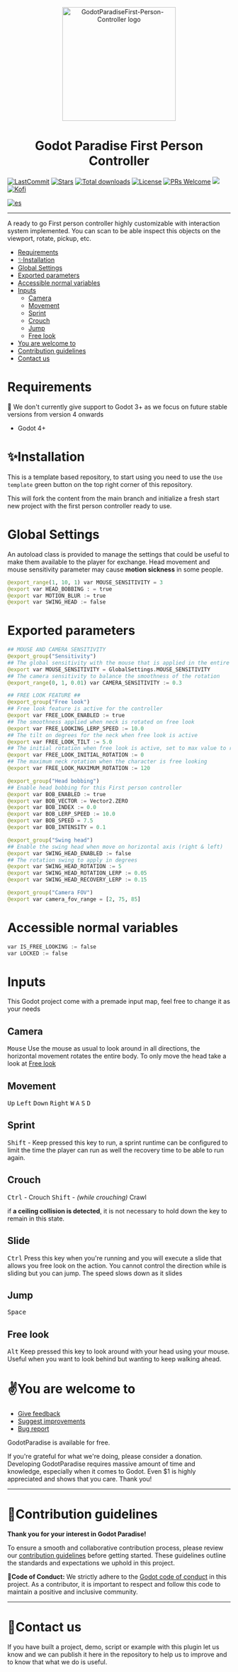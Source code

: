 <p align="center">
	<img width="256px" src="https://github.com/GodotParadise/First-Person-Controller/blob/main/icon.jpg" alt="GodotParadiseFirst-Person-Controller logo" />
	<h1 align="center">Godot Paradise First Person Controller</h1>
	
[![LastCommit](https://img.shields.io/github/last-commit/GodotParadise/FirstPersonController?cacheSeconds=600)](https://github.com/GodotParadise/FirstPersonController/commits)
[![Stars](https://img.shields.io/github/stars/godotparadise/FirstPersonController)](https://github.com/GodotParadise/FirstPersonController/stargazers)
[![Total downloads](https://img.shields.io/github/downloads/GodotParadise/FirstPersonController/total.svg?label=Downloads&logo=github&cacheSeconds=600)](https://github.com/GodotParadise/FirstPersonController/releases)
[![License](https://img.shields.io/github/license/GodotParadise/FirstPersonController?cacheSeconds=2592000)](https://github.com/GodotParadise/FirstPersonController/blob/main/LICENSE.md)
[![PRs Welcome](https://img.shields.io/badge/PRs-welcome-brightgreen.svg?style=flat&logo=github)](https://github.com/godotparadise/FirstPersonController/pulls)
[![](https://img.shields.io/discord/1167079890391138406.svg?label=&logo=discord&logoColor=ffffff&color=7389D8&labelColor=6A7EC2)](https://discord.gg/XqS7C34x)
[![Kofi](https://badgen.net/badge/icon/kofi?icon=kofi&label)](https://ko-fi.com/bananaholograma)
</p>

[![es](https://img.shields.io/badge/lang-es-yellow.svg)](https://github.com/GodotParadise/First-Person-Controller/blob/main/locale/README.es-ES.md)

- - -

A ready to go First person controller highly customizable with interaction system implemented. You can scan to be able inspect this objects on the viewport, rotate, pickup, etc.


- [Requirements](#requirements)
- [✨Installation](#installation)
- [Global Settings](#global-settings)
- [Exported parameters](#exported-parameters)
- [Accessible normal variables](#accessible-normal-variables)
- [Inputs](#inputs)
  - [Camera](#camera)
  - [Movement](#movement)
  - [Sprint](#sprint)
  - [Crouch](#crouch)
  - [Jump](#jump)
  - [Free look](#free-look)
- [You are welcome to](#you-are-welcome-to)
- [Contribution guidelines](#contribution-guidelines)
- [Contact us](#contact-us)

# Requirements
📢 We don't currently give support to Godot 3+ as we focus on future stable versions from version 4 onwards
* Godot 4+

# ✨Installation
This is a template based repository, to start using you need to use the `Use template` green button on the top right corner of this repository.

This will fork the content from the main branch and initialize a fresh start new project with the first person controller ready to use.

# Global Settings
An autoload class is provided to manage the settings that could be useful to make them available to the player for exchange. Head movement and mouse sensitivity parameter may cause **motion sickness** in some people.

```py
@export_range(1, 10, 1) var MOUSE_SENSITIVITY = 3
@export var HEAD_BOBBING : = true
@export var MOTION_BLUR := true
@export var SWING_HEAD := false
```
# Exported parameters
```py
## MOUSE AND CAMERA SENSITIVITY
@export_group("Sensitivity")
## The global sensitivity with the mouse that is applied in the entire game camera movement
@export var MOUSE_SENSITIVITY = GlobalSettings.MOUSE_SENSITIVITY
## The camera sensitivity to balance the smoothness of the rotation
@export_range(0, 1, 0.01) var CAMERA_SENSITIVITY := 0.3

## FREE LOOK FEATURE ##
@export_group("Free look")
## Free look feature is active for the controller
@export var FREE_LOOK_ENABLED := true
## The smoothness applied when neck is rotated on free look
@export var FREE_LOOKING_LERP_SPEED := 10.0
## The tilt on degrees for the neck when free look is active
@export var FREE_LOOK_TILT := 5.0
## The initial rotation when free look is active, set to max value to rotate directly the neck to the maximum rotation
@export var FREE_LOOK_INITIAL_ROTATION := 0
## The maximum neck rotation when the character is free looking
@export var FREE_LOOK_MAXIMUM_ROTATION := 120

@export_group("Head bobbing")
## Enable head bobbing for this First person controller
@export var BOB_ENABLED := true
@export var BOB_VECTOR := Vector2.ZERO
@export var BOB_INDEX := 0.0
@export var BOB_LERP_SPEED := 10.0
@export var BOB_SPEED = 7.5
@export var BOB_INTENSITY = 0.1

@export_group("Swing head")
## Enable the swing head when move on horizontal axis (right & left)
@export var SWING_HEAD_ENABLED := false
## The rotation swing to apply in degrees
@export var SWING_HEAD_ROTATION := 5
@export var SWING_HEAD_ROTATION_LERP := 0.05
@export var SWING_HEAD_RECOVERY_LERP := 0.15

@export_group("Camera FOV")
@export var camera_fov_range = [2, 75, 85]


```

# Accessible normal variables
```py
var IS_FREE_LOOKING := false
var LOCKED := false
```


# Inputs
This Godot project come with a premade input map, feel free to change it as your needs
## Camera
<kbd>Mouse</kbd> Use the mouse as usual to look around in all directions, the horizontal movement rotates the entire body. To only move the head take a look at [Free look](#free-look)

## Movement 
<kbd>Up</kbd> <kbd>Left</kbd> <kbd>Down</kbd> <kbd>Right</kbd>
<kbd>W</kbd> <kbd>A</kbd> <kbd>S</kbd> <kbd>D</kbd>

## Sprint
<kbd>Shift</kbd> - Keep pressed this key to run, a sprint runtime can be configured to limit the time the player can run as well the recovery time to be able to run again.

## Crouch
<kbd>Ctrl</kbd> - Crouch
<kbd>Shift</kbd> - *(while crouching)* Crawl

if **a ceiling collision is detected**, it is not necessary to hold down the key to remain in this state.

## Slide
<kbd>Ctrl</kbd> Press this key when you're running and you will execute a slide that allows you free look on the action. You cannot control the direction while is sliding but you can jump. The speed slows down as it slides

## Jump
<kbd>Space</kbd>

## Free look
<kbd>Alt</kbd> Keep pressed this key to look around with your head using your mouse. Useful when you want to look behind but wanting to keep walking ahead.




# ✌️You are welcome to
- [Give feedback](https://github.com/GodotParadise/FirstPersonController/pulls)
- [Suggest improvements](https://github.com/GodotParadise/FirstPersonController/issues/new?assignees=BananaHolograma&labels=enhancement&template=feature_request.md&title=)
- [Bug report](https://github.com/GodotParadise/FirstPersonController/issues/new?assignees=BananaHolograma&labels=bug%2C+task&template=bug_report.md&title=)

GodotParadise is available for free.

If you're grateful for what we're doing, please consider a donation. Developing GodotParadise requires massive amount of time and knowledge, especially when it comes to Godot. Even $1 is highly appreciated and shows that you care. Thank you!

- - -
# 🤝Contribution guidelines
**Thank you for your interest in Godot Paradise!**

To ensure a smooth and collaborative contribution process, please review our [contribution guidelines](https://github.com/GodotParadise/FirstPersonController/blob/main/CONTRIBUTING.md) before getting started. These guidelines outline the standards and expectations we uphold in this project.

**📓Code of Conduct:** We strictly adhere to the [Godot code of conduct](https://godotengine.org/code-of-conduct/) in this project. As a contributor, it is important to respect and follow this code to maintain a positive and inclusive community.

- - -

# 📇Contact us
If you have built a project, demo, script or example with this plugin let us know and we can publish it here in the repository to help us to improve and to know that what we do is useful.
